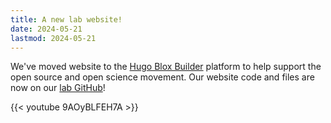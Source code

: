 ```yaml
---
title: A new lab website!
date: 2024-05-21
lastmod: 2024-05-21
---
```


We've moved website to the [Hugo Blox Builder](https://github.com/HugoBlox/hugo-blox-builder) platform to help support the open source and open science movement.  Our website code and files are now on our [lab GitHub](https://github.com/MarineEvoEcoLab/Lab_Website)!

{{< youtube 9AOyBLFEH7A >}}